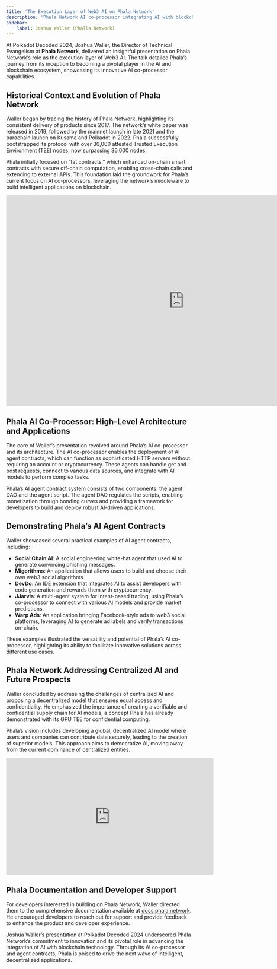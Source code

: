 ```yaml
---
title: 'The Execution Layer of Web3 AI on Phala Network'
description: 'Phala Network AI co-processor integrating AI with blockchain for decentralized, intelligent applications and secure computing.'
sidebar:
    label: Joshua Waller (Phalla Network)
---
```

At Polkadot Decoded 2024, Joshua Waller, the Director of Technical Evangelism at **Phala Network**, delivered an insightful presentation on Phala Network’s role as the execution layer of Web3 AI. The talk detailed Phala’s journey from its inception to becoming a pivotal player in the AI and blockchain ecosystem, showcasing its innovative AI co-processor capabilities.

## Historical Context and Evolution of Phala Network
Waller began by tracing the history of Phala Network, highlighting its consistent delivery of products since 2017. The network’s white paper was released in 2019, followed by the mainnet launch in late 2021 and the parachain launch on Kusama and Polkadot in 2022. Phala successfully bootstrapped its protocol with over 30,000 attested Trusted Execution Environment (TEE) nodes, now surpassing 36,000 nodes.

Phala initially focused on “fat contracts,” which enhanced on-chain smart contracts with secure off-chain computation, enabling cross-chain calls and extending to external APIs. This foundation laid the groundwork for Phala’s current focus on AI co-processors, leveraging the network’s middleware to build intelligent applications on blockchain.

<iframe allowfullscreen="allowfullscreen" frameborder="0" height="569" src="https://docs.google.com/presentation/d/e/2PACX-1vTz6swbF9icqOGCbVXpGO3NBpxAPc2zY0eOltuTsSKvTsbPLUhYmjyoXtlNeY3Ch8jviHQYnhNd4oCq/embed?start=false&loop=false&delayms=60000" width="960"></iframe>

## Phala AI Co-Processor: High-Level Architecture and Applications
The core of Waller’s presentation revolved around Phala’s AI co-processor and its architecture. The AI co-processor enables the deployment of AI agent contracts, which can function as sophisticated HTTP servers without requiring an account or cryptocurrency. These agents can handle get and post requests, connect to various data sources, and integrate with AI models to perform complex tasks.

Phala’s AI agent contract system consists of two components: the agent DAO and the agent script. The agent DAO regulates the scripts, enabling monetization through bonding curves and providing a framework for developers to build and deploy robust AI-driven applications.

## Demonstrating Phala’s AI Agent Contracts
Waller showcased several practical examples of AI agent contracts, including:
- **Social Chain AI**: A social engineering white-hat agent that used AI to generate convincing phishing messages.
- **Migorithms**: An application that allows users to build and choose their own web3 social algorithms.
- **DevDo**: An IDE extension that integrates AI to assist developers with code generation and rewards them with cryptocurrency.
- **JJarvis**: A multi-agent system for intent-based trading, using Phala’s co-processor to connect with various AI models and provide market predictions.
- **Warp Ads**: An application bringing Facebook-style ads to web3 social platforms, leveraging AI to generate ad labels and verify transactions on-chain.

These examples illustrated the versatility and potential of Phala’s AI co-processor, highlighting its ability to facilitate innovative solutions across different use cases.

## Phala Network Addressing Centralized AI and Future Prospects
Waller concluded by addressing the challenges of centralized AI and proposing a decentralized model that ensures equal access and confidentiality. He emphasized the importance of creating a verifiable and confidential supply chain for AI models, a concept Phala has already demonstrated with its GPU TEE for confidential computing.

Phala’s vision includes developing a global, decentralized AI model where users and companies can contribute data securely, leading to the creation of superior models. This approach aims to democratize AI, moving away from the current dominance of centralized entities.

<iframe allowfullscreen="allowfullscreen" frameborder="0" height="315" src="https://www.youtube.com/embed/4gXrSCnKZOA?si=UzyTht9TL9wh-gOV" title="YouTube video player" width="560"></iframe>

## Phala Documentation and Developer Support
For developers interested in building on Phala Network, Waller directed them to the comprehensive documentation available at [docs.phala.network](http://docs.phala.network). He encouraged developers to reach out for support and provide feedback to enhance the product and developer experience.

Joshua Waller’s presentation at Polkadot Decoded 2024 underscored Phala Network’s commitment to innovation and its pivotal role in advancing the integration of AI with blockchain technology. Through its AI co-processor and agent contracts, Phala is poised to drive the next wave of intelligent, decentralized applications.